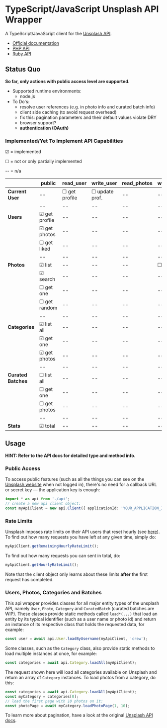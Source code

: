 # TypeScript/JavaScript Unsplash API Wrapper
A TypeScript/JavaScript client for the [Unsplash API](https://unsplash.com/documentation).

- [Official documentation](https://unsplash.com/documentation)
- [PHP API](https://github.com/CrewLabs/Unsplash-PHP)
- [Ruby API](https://github.com/CrewLabs/unsplash_rb)



## Status Quo

**So far, only actions with public access level are supported.**

- Supported runtime environments:
	- node.js
- To Do's:
	- resolve user references (e.g. in photo info and curated batch info)
	- client side caching (to avoid request overhead)
	- fix this: pagination parameters and their default values violate DRY
	- browser support?
	- **authentication (OAuth)**

### Implemented/Yet To Implement API Capabilities

 ☑ = implemented

 ☐ = not or only partially implemented

-- = n/a

|                    | public        | read_user     | write_user    | read_photos   | write_photos  | write_likes   |
|--------------------|---------------|---------------|---------------|---------------|---------------|---------------|
| **Current User**   | --            | ☐ get profile | ☐ update prof.| --            | --            | --            |
|                    | --            | --            | --            | --            | --            | --            |
| **Users**          | ☑ get profile | --            | --            | --            | --            | --            |
|                    | ☑ get photos  | --            | --            | --            | --            | --            |
|                    | ☐ get liked   | --            | --            | --            | --            | --            |
|                    | --            | --            | --            | --            | --            | --            |
| **Photos**         | ☑ list        | --            | --            | --            | ☐ upload      | ☐ unlike      |
|                    | ☑ search      | --            | --            | --            | --            | --            |
|                    | ☐ get one     | --            | --            | --            | --            | --            |
|                    | ☐ get random  | --            | --            | --            | --            | --            |
|                    | --            | --            | --            | --            | --            | --            |
| **Categories**     | ☑ list all    | --            | --            | --            | --            | --            |
|                    | ☑ get one     | --            | --            | --            | --            | --            |
|                    | ☑ get photos  | --            | --            | --            | --            | --            |
|                    | --            | --            | --            | --            | --            | --            |
| **Curated Batches**| ☐ list all    | --            | --            | --            | --            | --            |
|                    | ☐ get one     | --            | --            | --            | --            | --            |
|                    | ☐ get photos  | --            | --            | --            | --            | --            |
|                    | --            | --            | --            | --            | --            | --            |
| **Stats**          | ☑ total       | --            | --            | --            | --            | --            |



## Usage

**HINT: Refer to the API docs for detailed type and method info.**

### Public Access

To access public features (such as all the things you can see on the [Unsplash website](unsplash.com) when not logged in), there's no need for a callback URL or secret key — the application key is enough:

```typescript
import * as api from './api';
// create a new api client object:
const myApiClient = new api.Client({ applicationId: 'YOUR_APPLICATION_ID', callbackUrl: undefined, secret: undefined });
```

### Rate Limits

Unsplash imposes rate limits on their API users that reset hourly (see [here](https://unsplash.com/documentation#rate-limiting)). To find out how many requests you have left at any given time, simply do:

```typescript
myApiClient.getRemainingHourlyRateLimit();
```

To find out how many requests you can sent in total, do:

```typescript
myApiClient.getHourlyRateLimit();
```

Note that the client object only learns about these limits **after** the first request has completed.

### Users, Photos, Categories and Batches

This api wrapper provides classes for all major entity types of the unsplash API, namely `User`, `Photo`, `Category` and `CuratedBatch` (curated batches are WIP). These classes provide static methods called `load*(...)` that load an entity by its typical identifier (such as a user name or photo id) and return an instance of its respective class that holds the requested data, for example:

```typescript
const user = await api.User.loadByUsername(myApiClient, 'crew');
```

Some classes, such as the `Category` class, also provide static methods to load multiple instances at once, for example:

```typescript
const categories = await api.Category.loadAll(myApiClient);
```

The request shown here will load all categories available on Unsplash and return an array of `Category` instances. To load photos from a category, do this:

```typescript
const categories = await api.Category.loadAll(myApiClient);
const myCategory = categories[0];
// load the first page with 10 photos on it:
const photoPage = await myCategory.loadPhotoPage(1, 10);
```

To learn more about pagination, have a look at the original [Unsplash API docs](https://unsplash.com/documentation#pagination).
